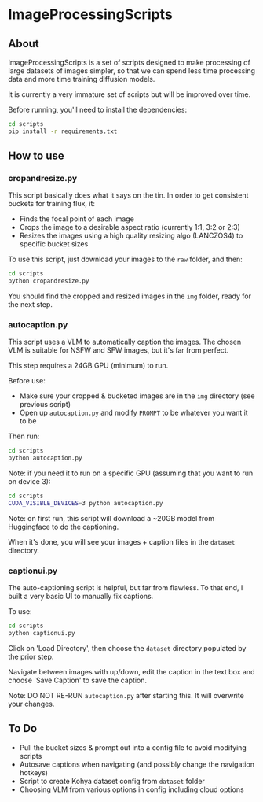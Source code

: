 # ImageProcessingScripts

## About

ImageProcessingScripts is a set of scripts designed to make processing of large datasets of images simpler, so that we can spend less time processing data and more time training diffusion models.

It is currently a very immature set of scripts but will be improved over time.

Before running, you'll need to install the dependencies:

```bash
cd scripts
pip install -r requirements.txt
```

## How to use

### cropandresize.py

This script basically does what it says on the tin. In order to get consistent buckets for training flux, it:

- Finds the focal point of each image
- Crops the image to a desirable aspect ratio (currently 1:1, 3:2 or 2:3)
- Resizes the images using a high quality resizing algo (LANCZOS4) to specific bucket sizes

To use this script, just download your images to the `raw` folder, and then:

```bash
cd scripts
python cropandresize.py
```

You should find the cropped and resized images in the `img` folder, ready for the next step.

### autocaption.py

This script uses a VLM to automatically caption the images. The chosen VLM is suitable for NSFW and SFW images, but it's far from perfect.

This step requires a 24GB GPU (minimum) to run.

Before use:

- Make sure your cropped & bucketed images are in the `img` directory (see previous script)
- Open up `autocaption.py` and modify `PROMPT` to be whatever you want it to be

Then run:

```bash
cd scripts
python autocaption.py
```

Note: if you need it to run on a specific GPU (assuming that you want to run on device 3):

```bash
cd scripts
CUDA_VISIBLE_DEVICES=3 python autocaption.py
```

Note: on first run, this script will download a ~20GB model from Huggingface to do the captioning.

When it's done, you will see your images + caption files in the `dataset` directory.

### captionui.py

The auto-captioning script is helpful, but far from flawless. To that end, I built a very basic UI to manually fix captions.

To use:

```bash
cd scripts
python captionui.py
```

Click on 'Load Directory', then choose the `dataset` directory populated by the prior step.

Navigate between images with up/down, edit the caption in the text box and choose 'Save Caption' to save the caption.

Note: DO NOT RE-RUN `autocaption.py` after starting this. It will overwrite your changes.

## To Do

- Pull the bucket sizes & prompt out into a config file to avoid modifying scripts
- Autosave captions when navigating (and possibly change the navigation hotkeys)
- Script to create Kohya dataset config from `dataset` folder
- Choosing VLM from various options in config including cloud options
